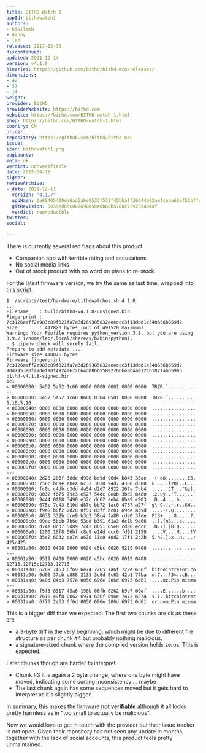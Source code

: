 ```yaml
---
title: BITHD Watch 1
appId: bithdwatch1
authors:
- kiwilamb
- danny
- leo
released: 2017-12-30
discontinued: 
updated: 2021-12-14
version: v4.1.8
binaries: https://github.com/bithd/bithd-mcu/releases/
dimensions:
- 42
- 37
- 14
weight: 
provider: BitHD
providerWebsite: https://bithd.com
website: https://bithd.com/BITHD-watch-1.html
shop: https://bithd.com/BITHD-watch-1.html
country: CN
price: 
repository: https://github.com/bithd/bithd-mcu
issue: 
icon: bithdwatch1.png
bugbounty: 
meta: ok
verdict: nonverifiable
date: 2022-04-18
signer: 
reviewArchive: 
- date: 2021-12-11
  version: "4.1.7"
  appHash: 0a89405429ea6aa5abe8533f538f45bbaff36044b62aefcaaa63ef52bffebde0
  gitRevision: 5039bd8dc007690d50a6b60b5768c239255434af
  verdict: reproducible
twitter: 
social: 

---
```


<div class="alertBox"><div>
<p>There is currently several red flags about this product.

<ul>
<li>Companion app with terrible rating and accusations</li>
<li>No social media links</li>
<li>Out of stock product with no word on plans to re-stock</li>
</ul>
</p>
</div></div>

For the latest firmware version, we try the same as last time, wrapped
into [this script](https://gitlab.com/walletscrutiny/walletScrutinyCom/-/blob/master/scripts/test/hardware/bithdwatches.sh):

```
$ ./scripts/test/hardware/bithdwatches.sh 4.1.8
...
Filename    : build/bithd-v4.1.8-unsigned.bin
Fingerprint : 7c3126aaff2e983c89f621fa7a3d269385832aeeccc3f13ddd1e540656b059d2
Size        : 417820 bytes (out of 491520 maximum)
Warning: Your Pipfile requires python_version 3.8, but you are using 3.9.2 (/home/leo/.local/share/v/b/bin/python).
  $ pipenv check will surely fail.
Prepare to add metadata ...
Firmware size 418076 bytes
Firmware fingerprint: 7c3126aaff2e983c89f621fa7a3d269385832aeeccc3f13ddd1e540656b059d2
90d795380fa7def90f4924a672b64d086b55892266be8baae12c63871ab6598b  bithd-v4.1.8-signed.bin
1c1
< 00000000: 5452 5a52 1c60 0600 0000 0001 0000 0000  TRZR.`..........
---
> 00000000: 5452 5a52 1c60 0600 0304 0501 0000 0000  TRZR.`..........
5,16c5,16
< 00000040: 0000 0000 0000 0000 0000 0000 0000 0000  ................
< 00000050: 0000 0000 0000 0000 0000 0000 0000 0000  ................
< 00000060: 0000 0000 0000 0000 0000 0000 0000 0000  ................
< 00000070: 0000 0000 0000 0000 0000 0000 0000 0000  ................
< 00000080: 0000 0000 0000 0000 0000 0000 0000 0000  ................
< 00000090: 0000 0000 0000 0000 0000 0000 0000 0000  ................
< 000000a0: 0000 0000 0000 0000 0000 0000 0000 0000  ................
< 000000b0: 0000 0000 0000 0000 0000 0000 0000 0000  ................
< 000000c0: 0000 0000 0000 0000 0000 0000 0000 0000  ................
< 000000d0: 0000 0000 0000 0000 0000 0000 0000 0000  ................
< 000000e0: 0000 0000 0000 0000 0000 0000 0000 0000  ................
< 000000f0: 0000 0000 0000 0000 0000 0000 0000 0000  ................
---
> 00000040: 2d28 206f 38de d998 bd9d 96d4 b845 35ae  -( o8........E5.
> 00000050: 758c b6ae e8ea 6c32 3028 94d7 4300 d300  u.....l20(..C...
> 00000060: fc0c c4db c3dd 4a54 d2d7 8922 267a 7cb4  ......JT..."&z|.
> 00000070: 8032 f675 79c3 e527 54dc 8e8b 3bd2 8460  .2.uy..'T...;..`
> 00000080: 9444 0f18 3490 e32c dc62 aeb4 8ba9 c903  .D..4..,.b......
> 00000090: 675c 7e43 810d d87e bb72 1ac0 4757 a27f  g\~C...~.r..GW..
> 000000a0: f9a8 b6f2 2d28 0f51 83ff bc81 89de a39d  ....-(.Q........
> 000000b0: 4631 332b dce9 b3d2 38c4 fa80 cde0 3fde  F13+....8.....?.
> 000000c0: 09ae 5bcb 7b6e 53dd b391 61a3 de1b 9a06  ..[.{nS...a.....
> 000000d0: d74e 0c37 5d89 7c42 0051 05e0 cd80 edcc  .N.7].|B.Q......
> 000000e0: 1200 16f8 56bf c8c9 e14d dcc6 fd91 2159  ....V....M....!Y
> 000000f0: 35a2 6832 ca7d a678 11c8 48d2 17f1 2c2b  5.h2.}.x..H...,+
425c425
< 00001a80: 8019 0408 0000 0020 c5bc 0020 9219 0408  ....... ... ....
---
> 00001a80: 9519 0408 0000 0020 c5bc 0020 8019 0408  ....... ... ....
12713,12715c12713,12715
< 00031a80: 6269 7463 6f69 6e74 7265 7a6f 722e 636f  bitcointrezor.co
< 00031a90: 6d00 37cb c888 2133 3c8d 0c63 42b1 7fba  m.7...!3<..cB...
< 00031aa0: 9e8d 84b3 757a 0050 696e 206d 6973 6d61  ....uz.Pin misma
---
> 00031a80: f5f3 8317 45a6 190b 00fb 0262 b9c7 09af  ....E......b....
> 00031a90: 7618 49f8 0062 6974 636f 696e 7472 657a  v.I..bitcointrez
> 00031aa0: 6f72 2e63 6f6d 0050 696e 206d 6973 6d61  or.com.Pin misma
```

This is a bigger diff than we expected. The first two chunks are ok as these
are 

* a 3-byte diff in the very beginning, which might be due to different file
  structure as per chunk #4 but probably nothing malicious.
* a signature-sized chunk where the compiled version holds zeros. This is
  expected.

Later chunks though are harder to interpret.

* Chunk #3 it is again a 2 byte change, where one byte might have moved,
  indicating some sorting inconsistency ... maybe
* The last chunk again has some sequences moved but it gets hard to interpret as
  it's slightly bigger.

In summary, this makes the firmware **not verifiable** although it all looks
pretty harmless as in "too small to actually be malicious".

Now we would love to get in touch with the provider but their issue tracker is
not open. Given their repository has not seen any update in months, together
with the lack of social accounts, this product feels pretty unmaintained.
